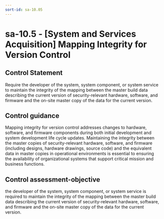 ```yaml
---
sort-id: sa-10.05
---
```


# sa-10.5 - \[System and Services Acquisition\] Mapping Integrity for Version Control

## Control Statement

Require the developer of the system, system component, or system service to maintain the integrity of the mapping between the master build data describing the current version of security-relevant hardware, software, and firmware and the on-site master copy of the data for the current version.

## Control guidance

Mapping integrity for version control addresses changes to hardware, software, and firmware components during both initial development and system development life cycle updates. Maintaining the integrity between the master copies of security-relevant hardware, software, and firmware (including designs, hardware drawings, source code) and the equivalent data in master copies in operational environments is essential to ensuring the availability of organizational systems that support critical mission and business functions.

## Control assessment-objective

the developer of the system, system component, or system service is required to maintain the integrity of the mapping between the master build data describing the current version of security-relevant hardware, software, and firmware and the on-site master copy of the data for the current version.
